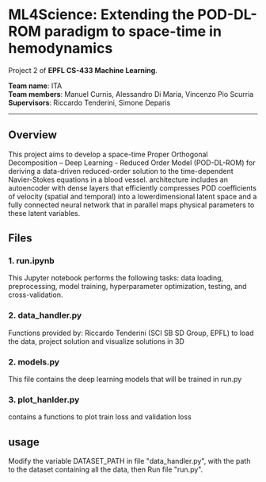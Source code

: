 # ML4Science: Extending the POD-DL-ROM paradigm to space-time in hemodynamics
Project 2 of **EPFL CS-433 Machine Learning**.

**Team name**: ITA  
**Team members**: Manuel Curnis, Alessandro Di Maria, Vincenzo Pio Scurria  
**Supervisors**: Riccardo Tenderini, Simone Deparis


---

## Overview
This project aims to develop a space-time Proper Orthogonal
Decomposition – Deep Learning - Reduced Order Model (POD-DL-ROM) for deriving a data-driven reduced-order solution to the time-dependent Navier-Stokes equations in a blood vessel.
architecture includes an autoencoder with dense layers that efficiently compresses POD coefficients of velocity (spatial and temporal) into a lowerdimensional latent space and a fully connected neural network
that in parallel maps physical parameters to these latent variables.

## Files

### 1. run.ipynb

This Jupyter notebook  performs the following tasks: data loading, preprocessing, model training, hyperparameter optimization, testing, and cross-validation.

### 2. data_handler.py
Functions provided by: Riccardo Tenderini (SCI SB SD Group, EPFL) to load the data, project solution and visualize solutions in 3D

### 2. models.py
This file contains the deep learning models that will be trained in run.py

### 3. plot_hanlder.py
contains a functions to plot train loss and validation loss

## usage

Modify the variable DATASET_PATH in file "data_handler.py", with the path to the dataset containing all the data, then Run file "run.py".





